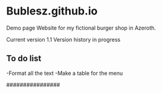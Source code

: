 # Bublesz.github.io
Demo page
Website for my fictional burger shop in Azeroth.

Current version 1.1
Version history in progress

## To do list ##

-Format all the text
-Make a table for the menu

################
